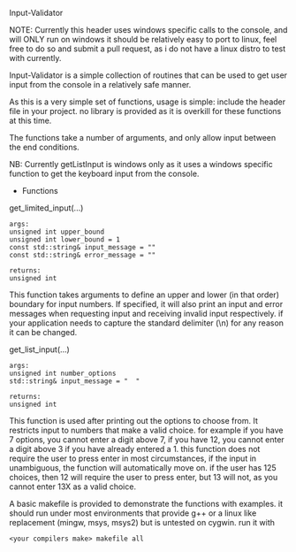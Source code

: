 Input-Validator

NOTE: Currently this header uses windows specific calls to the console, and will ONLY run on windows
it should be relatively easy to port to linux, feel free to do so and submit a pull request, as i do not have a linux distro to test with currently.

Input-Validator is a simple collection of routines that can be used to get user input from the console in a relatively safe manner.

As this is a very simple set of functions, usage is simple: include the header file in your project. no library is provided as it is overkill for these functions at this time.

The functions take a number of arguments, and only allow input between the end conditions.

NB: Currently getListInput is windows only as it uses a windows specific function to get the keyboard input from the console.

* Functions

get_limited_input(...)

    args:
    unsigned int upper_bound
    unsigned int lower_bound = 1
    const std::string& input_message = ""
    const std::string& error_message = ""

    returns:
    unsigned int

This function takes arguments to define an upper and lower (in that order) boundary for input numbers.
If specified, it will also print an input and error messages when requesting input and receiving invalid input respectively.
if your application needs to capture the standard delimiter (\n) for any reason it can be changed.

get_list_input(...)

    args:
    unsigned int number_options
    std::string& input_message = "  "
    
    returns:
    unsigned int

This function is used after printing out the options to choose from.
It restricts input to numbers that make a valid choice. for example if you have 7 options, you cannot enter a digit above 7, if you have 12, you cannot enter a digit above 3 if you have already entered a 1. this function does not require the user to press enter in most circumstances, if the input in unambiguous, the function will automatically move on. if the user has 125 choices, then 12 will require the user to press enter, but 13 will not, as you cannot enter 13X as a valid choice.

A basic makefile is provided to demonstrate the functions with examples.
it should run under most environments that provide g++ or a linux like replacement (mingw, msys, msys2) but is untested on cygwin.
run it with

    <your compilers make> makefile all

